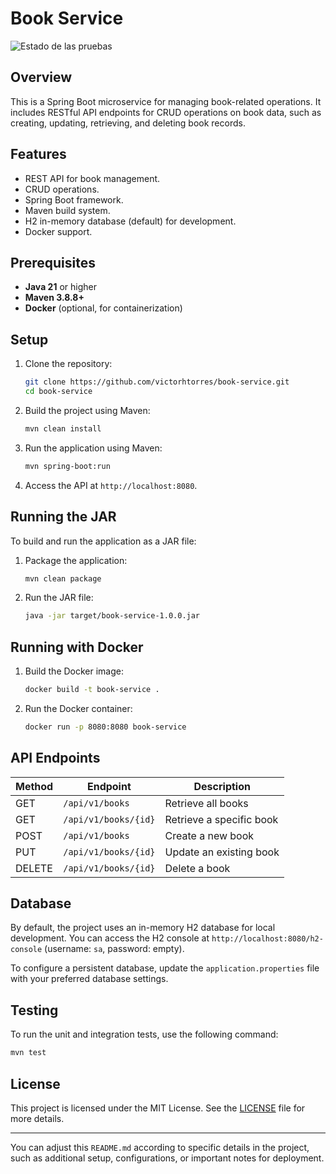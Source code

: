 # Book Service

![Estado de las pruebas](https://github.com/victorhtorres/book-service/actions/workflows/ci.yml/badge.svg?branch=main)

## Overview

This is a Spring Boot microservice for managing book-related operations. It includes RESTful API endpoints for CRUD operations on book data, such as creating, updating, retrieving, and deleting book records.

## Features

- REST API for book management.
- CRUD operations.
- Spring Boot framework.
- Maven build system.
- H2 in-memory database (default) for development.
- Docker support.

## Prerequisites

- **Java 21** or higher
- **Maven 3.8.8+**
- **Docker** (optional, for containerization)

## Setup

1. Clone the repository:

   ```bash
   git clone https://github.com/victorhtorres/book-service.git
   cd book-service
   ```

2. Build the project using Maven:

   ```bash
   mvn clean install
   ```

3. Run the application using Maven:

   ```bash
   mvn spring-boot:run
   ```

4. Access the API at `http://localhost:8080`.

## Running the JAR

To build and run the application as a JAR file:

1. Package the application:

   ```bash
   mvn clean package
   ```

2. Run the JAR file:

   ```bash
   java -jar target/book-service-1.0.0.jar
   ```

## Running with Docker

1. Build the Docker image:

   ```bash
   docker build -t book-service .
   ```

2. Run the Docker container:

   ```bash
   docker run -p 8080:8080 book-service
   ```

## API Endpoints

| Method | Endpoint             | Description                   |
|--------|----------------------|-------------------------------|
| GET    | `/api/v1/books`      | Retrieve all books            |
| GET    | `/api/v1/books/{id}` | Retrieve a specific book      |
| POST   | `/api/v1/books`      | Create a new book             |
| PUT    | `/api/v1/books/{id}` | Update an existing book       |
| DELETE | `/api/v1/books/{id}` | Delete a book                 |

## Database

By default, the project uses an in-memory H2 database for local development. You can access the H2 console at `http://localhost:8080/h2-console` (username: `sa`, password: empty).

To configure a persistent database, update the `application.properties` file with your preferred database settings.

## Testing

To run the unit and integration tests, use the following command:

```bash
mvn test
```

## License

This project is licensed under the MIT License. See the [LICENSE](LICENSE) file for more details.

---

You can adjust this `README.md` according to specific details in the project, such as additional setup, configurations, or important notes for deployment.